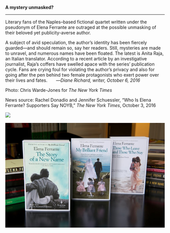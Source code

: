 **A mystery unmasked?**

****

Literary fans of the Naples–based fictional quartet written under the pseudonym of Elena Ferrante are outraged at the possible unmasking of their beloved yet publicity-averse author. 

A subject of avid speculation, the author’s identity has been fiercely guarded—and should remain so, say her readers. Still, mysteries are made to unravel, and numerous names have been floated. The latest is Anita Raja, an Italian translator. According to a recent article by an investigative journalist, Raja’s coffers have swelled apace with the series’ publication cycle. Fans are crying foul for violating the author’s privacy and also for going after the pen behind two female protagonists who exert power over their lives and fates.       —*Diane Richard, writer, October 6, 2016*

 Photo: Chris Warde-Jones for *The New York Times*

News source: Rachel Donadio and Jennifer Schuessler, “Who Is Elena Ferrante? Supporters Say NOYB,” *The New York Times*, October 3, 2016

![](../images/16-10-6_70.60_UnveiledEDIT-2.emf)

![](../images/16-10-6_70.60_UnveiledEDIT-1.jpeg)

